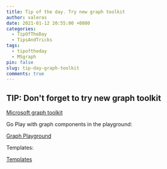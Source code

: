 ```yaml
---
title: Tip of the day. Try new graph toolkit
author: valeras
date: 2021-01-12 20:55:00 +0800
categories:
  - TipOfTheDay
  - TipsAndTricks
tags:
  - tipoftheday
  - MSgraph
pin: false
slug: tip-day-graph-toolkit
comments: true
---
```


## TIP: Don't forget to try new graph toolkit

[Microsoft graph toolkit](https://developer.microsoft.com/en-us/microsoft-365/blogs/announcing-the-general-availability-of-microsoft-graph-toolkit-2-0/)

Go Play with graph components in the playground:

[Graph Playground](https://mgt.dev/?path=/story/components-mgt-agenda--get-by-date)

Templates:

[Templates](https://mgt.dev/?path=/docs/samples-templating--teams-messages)
